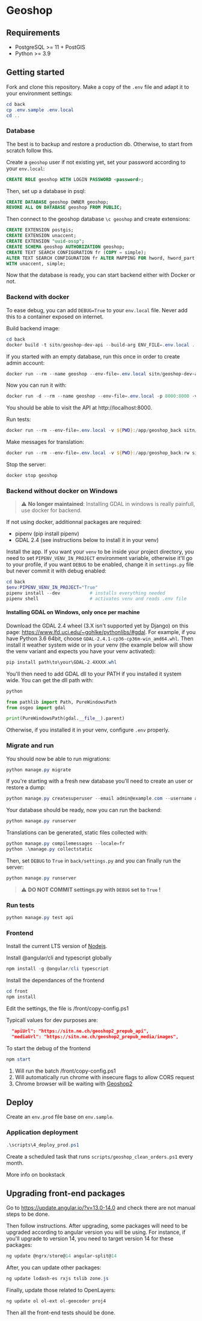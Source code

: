 # Geoshop

## Requirements

* PostgreSQL >= 11 + PostGIS
* Python >= 3.9

## Getting started

Fork and clone this repository. Make a copy of the `.env` file and adapt it to your environment settings:

```powershell
cd back
cp .env.sample .env.local
cd ..
```

### Database

The best is to backup and restore a production db. Otherwise, to start from scratch follow this.

Create a `geoshop` user if not existing yet, set your password according to your `env.local`:

```sql
CREATE ROLE geoshop WITH LOGIN PASSWORD <password>;
```

Then, set up a database in psql:

```sql
CREATE DATABASE geoshop OWNER geoshop;
REVOKE ALL ON DATABASE geoshop FROM PUBLIC;
```

Then connect to the geoshop database `\c geoshop` and create extensions:

```sql
CREATE EXTENSION postgis;
CREATE EXTENSION unaccent;
CREATE EXTENSION "uuid-ossp";
CREATE SCHEMA geoshop AUTHORIZATION geoshop;
CREATE TEXT SEARCH CONFIGURATION fr (COPY = simple);
ALTER TEXT SEARCH CONFIGURATION fr ALTER MAPPING FOR hword, hword_part, word
WITH unaccent, simple;
```

Now that the database is ready, you can start backend either with Docker or not.

### Backend with docker

To ease debug, you can add `DEBUG=True` to your `env.local` file. Never add this to a container exposed on internet.

Build backend image:

```powershell
cd back
docker build -t sitn/geoshop-dev-api --build-arg ENV_FILE=.env.local .
```

If you started with an empty database, run this once in order to create admin account:

```powershell
docker run --rm --name geoshop --env-file=.env.local sitn/geoshop-dev-api python manage.py fixturize
```

Now you can run it with:

```powershell
docker run -d --rm --name geoshop --env-file=.env.local -p 8000:8000 -v ${PWD}:/app/geoshop_back sitn/geoshop-dev-api gunicorn --reload wsgi -b :8000
```

You should be able to visit the API at http://localhost:8000.

Run tests:

```powershell
docker run --rm --env-file=.env.local -v ${PWD}:/app/geoshop_back sitn/geoshop-dev-api python manage.py test api
```

Make messages for translation:

```powershell
docker run --rm --env-file=.env.local -v ${PWD}:/app/geoshop_back:rw sitn/geoshop-dev-api python manage.py makemessages -l fr
```

Stop the server:
```powershell
docker stop geoshop
```

### Backend without docker on Windows

> :warning: **No longer maintained**: Installing GDAL in windows is really painfull, use docker for backend.

If not using docker, additionnal packages are required:

* pipenv (pip install pipenv)
* GDAL 2.4 (see instructions below to install it in your venv)

Install the app. If you want your `venv` to be inside your project directory, you need to set `PIPENV_VENV_IN_PROJECT` environment variable, otherwise it'll go to your profile, if you want `DEBUG` to be enabled, change it in `settings.py` file but never commit it with debug enabled:

```powershell
cd back
$env:PIPENV_VENV_IN_PROJECT="True"
pipenv install --dev           # installs everything needed
pipenv shell                   # activates venv and reads .env file
```

#### Installing GDAL on Windows, only once per machine
Download the GDAL 2.4 wheel (3.X isn't supported yet by Django) on this page: https://www.lfd.uci.edu/~gohlke/pythonlibs/#gdal. For example, if you have Python 3.6 64bit, choose `GDAL‑2.4.1‑cp36‑cp36m‑win_amd64.whl`.
Then install it weather system wide or in your venv (the example below will show the venv variant and expects you have your venv activated):

```powershell
pip install path\to\your\GDAL-2.4XXXX.whl
```

You'll then need to add GDAL dll to your PATH if you installed it system wide. You can get the dll path with:

```python
python

from pathlib import Path, PureWindowsPath
from osgeo import gdal

print(PureWindowsPath(gdal.__file__).parent)
```

Otherwise, if you installed it in your venv, configure `.env` properly.

### Migrate and run

You should now be able to run migrations:

```powershell
python manage.py migrate
```

If you're starting with a fresh new database you'll need to create an user or restore a dump:

```powershell
python manage.py createsuperuser --email admin@example.com --username admin
```

Your database should be ready, now you can run the backend:

```powershell
python manage.py runserver
```

Translations can be generated, static files collected with:

```powershell
python manage.py compilemessages --locale=fr
python .\manage.py collectstatic
```

Then, set `DEBUG` to `True` in `back/settings.py` and you can finally run the server:

```powershell
python manage.py runserver
```

> :warning: **DO NOT COMMIT settings.py with `DEBUG` set to `True` !**

### Run tests

```powershell
python manage.py test api
```

### Frontend

Install the current LTS version of [Nodejs](https://nodejs.org/en/).

Install @angular/cli and typescript globally

```powershell
npm install -g @angular/cli typescript
```

Install the dependances of the frontend

```powershell
cd front
npm install
```

Edit the settings, the file is /front/copy-config.ps1

Typicall values for dev purposes are:

```json
  "apiUrl": "https://sitn.ne.ch/geoshop2_prepub_api",
  "mediaUrl": "https://sitn.ne.ch/geoshop2_prepub_media/images",
```

To start the debug of the frontend

```powershell
npm start
```

1. Will run the batch /front/copy-config.ps1
2. Will automatically run chrome with insecure flags to allow CORS request
3. Chrome browser will be waiting with [Geoshop2](http://localhost:4200)

## Deploy

Create an `env.prod` file base on `env.sample`.

### Application deployment

```powershell
.\scripts\4_deploy_prod.ps1
```

Create a scheduled task that runs `scripts/geoshop_clean_orders.ps1` every month.

More info on bookstack


## Upgrading front-end packages

Go to https://update.angular.io/?v=13.0-14.0 and check there are not manual steps to be done.

Then follow instructions. After upgrading, some packages will need to be upgraded according to angular version
you will be using. For instance, if you'll upgrade to version 14, you need to target version 14 for these packages:

```powershell
ng update @ngrx/store@14 angular-split@14
```

After, you can update other packages:

```powershell
ng update lodash-es rxjs tslib zone.js
```

Finally, update those related to OpenLayers:

```powershell
ng update ol ol-ext ol-geocoder proj4
```

Then all the front-end tests should be done.
